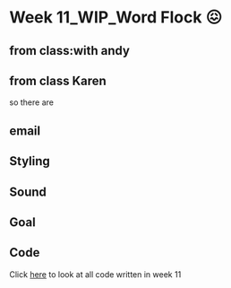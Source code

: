 # Week 11_WIP_Word Flock :confounded:

## from class:with andy 

## from class Karen
so there are 

## email

## Styling

## Sound

## Goal


## Code
Click [here]() to look at all code written in week 11 

